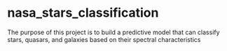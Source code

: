 # nasa_stars_classification
The purpose of this project is to build a predictive model that can classify stars, quasars, and galaxies based on their spectral characteristics

